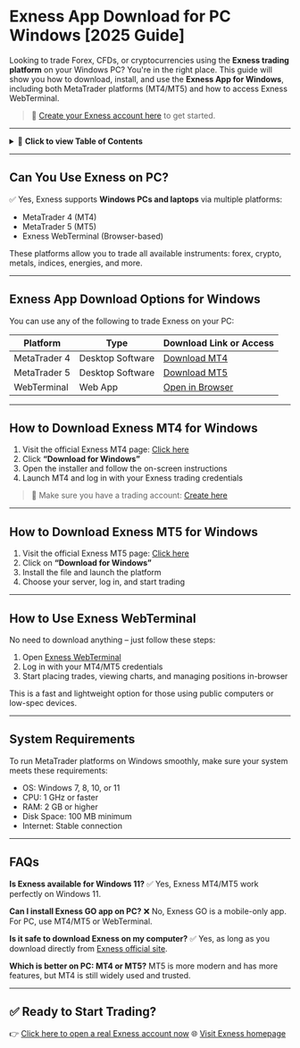 # Exness App Download for PC Windows \[2025 Guide]

Looking to trade Forex, CFDs, or cryptocurrencies using the **Exness trading platform** on your Windows PC? You're in the right place. This guide will show you how to download, install, and use the **Exness App for Windows**, including both MetaTrader platforms (MT4/MT5) and how to access Exness WebTerminal.

> 🔗 [Create your Exness account here](https://one.exnesstrack.org/boarding/sign-up/a/english23) to get started.

---

<details>
<summary>📌 <strong>Click to view Table of Contents</strong></summary>

* [Can You Use Exness on PC?](#can-you-use-exness-on-pc)
* [Exness App Download Options for Windows](#exness-app-download-options-for-windows)
* [How to Download Exness MT4 for Windows](#how-to-download-exness-mt4-for-windows)
* [How to Download Exness MT5 for Windows](#how-to-download-exness-mt5-for-windows)
* [How to Use Exness WebTerminal](#how-to-use-exness-webterminal)
* [System Requirements](#system-requirements)
* [FAQs](#faqs)

</details>

---

## Can You Use Exness on PC?

✅ Yes, Exness supports **Windows PCs and laptops** via multiple platforms:

* MetaTrader 4 (MT4)
* MetaTrader 5 (MT5)
* Exness WebTerminal (Browser-based)

These platforms allow you to trade all available instruments: forex, crypto, metals, indices, energies, and more.

---

## Exness App Download Options for Windows

You can use any of the following to trade Exness on your PC:

| Platform     | Type             | Download Link or Access                                                  |
| ------------ | ---------------- | ------------------------------------------------------------------------ |
| MetaTrader 4 | Desktop Software | [Download MT4](https://www.exness.com/downloads/mt4/)                    |
| MetaTrader 5 | Desktop Software | [Download MT5](https://www.exness.com/downloads/mt5/)                    |
| WebTerminal  | Web App          | [Open in Browser](https://www.exness.com/trading/platforms/webterminal/) |

---

## How to Download Exness MT4 for Windows

1. Visit the official Exness MT4 page: [Click here](https://www.exness.com/downloads/mt4/)
2. Click **“Download for Windows”**
3. Open the installer and follow the on-screen instructions
4. Launch MT4 and log in with your Exness trading credentials

> 🔐 Make sure you have a trading account: [Create here](https://one.exnesstrack.org/boarding/sign-up/a/english23)

---

## How to Download Exness MT5 for Windows

1. Visit the official Exness MT5 page: [Click here](https://www.exness.com/downloads/mt5/)
2. Click on **“Download for Windows”**
3. Install the file and launch the platform
4. Choose your server, log in, and start trading

---

## How to Use Exness WebTerminal

No need to download anything – just follow these steps:

1. Open [Exness WebTerminal](https://www.exness.com/trading/platforms/webterminal/)
2. Log in with your MT4/MT5 credentials
3. Start placing trades, viewing charts, and managing positions in-browser

This is a fast and lightweight option for those using public computers or low-spec devices.

---

## System Requirements

To run MetaTrader platforms on Windows smoothly, make sure your system meets these requirements:

* OS: Windows 7, 8, 10, or 11
* CPU: 1 GHz or faster
* RAM: 2 GB or higher
* Disk Space: 100 MB minimum
* Internet: Stable connection

---

## FAQs

**Is Exness available for Windows 11?**
✅ Yes, Exness MT4/MT5 work perfectly on Windows 11.

**Can I install Exness GO app on PC?**
❌ No, Exness GO is a mobile-only app. For PC, use MT4/MT5 or WebTerminal.

**Is it safe to download Exness on my computer?**
✅ Yes, as long as you download directly from [Exness official site](https://www.exness.com/).

**Which is better on PC: MT4 or MT5?**
MT5 is more modern and has more features, but MT4 is still widely used and trusted.

---

## ✅ Ready to Start Trading?

👉 [Click here to open a real Exness account now](https://one.exnesstrack.org/boarding/sign-up/a/english23)
🌐 [Visit Exness homepage](https://one.exnesstrack.org/a/english23)
